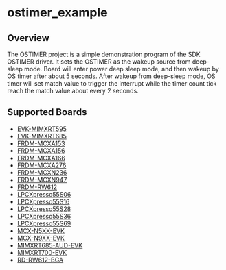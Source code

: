 # ostimer_example

## Overview
The OSTIMER project is a simple demonstration program of the SDK OSTIMER driver. It sets the OSTIMER as
the wakeup source from deep-sleep mode. Board will enter power deep sleep mode, and then wakeup by OS timer after about 5 seconds.
After wakeup from deep-sleep mode, OS timer will set match value 
to trigger the interrupt while the timer count tick reach the match value about every 2 seconds.

## Supported Boards
- [EVK-MIMXRT595](../../_boards/evkmimxrt595/driver_examples/ostimer/example_board_readme.md)
- [EVK-MIMXRT685](../../_boards/evkmimxrt685/driver_examples/ostimer/example_board_readme.md)
- [FRDM-MCXA153](../../_boards/frdmmcxa153/driver_examples/ostimer/example_board_readme.md)
- [FRDM-MCXA156](../../_boards/frdmmcxa156/driver_examples/ostimer/example_board_readme.md)
- [FRDM-MCXA166](../../_boards/frdmmcxa166/driver_examples/ostimer/example_board_readme.md)
- [FRDM-MCXA276](../../_boards/frdmmcxa276/driver_examples/ostimer/example_board_readme.md)
- [FRDM-MCXN236](../../_boards/frdmmcxn236/driver_examples/ostimer/example_board_readme.md)
- [FRDM-MCXN947](../../_boards/frdmmcxn947/driver_examples/ostimer/example_board_readme.md)
- [FRDM-RW612](../../_boards/frdmrw612/driver_examples/ostimer/example_board_readme.md)
- [LPCXpresso55S06](../../_boards/lpcxpresso55s06/driver_examples/ostimer/example_board_readme.md)
- [LPCXpresso55S16](../../_boards/lpcxpresso55s16/driver_examples/ostimer/example_board_readme.md)
- [LPCXpresso55S28](../../_boards/lpcxpresso55s28/driver_examples/ostimer/example_board_readme.md)
- [LPCXpresso55S36](../../_boards/lpcxpresso55s36/driver_examples/ostimer/example_board_readme.md)
- [LPCXpresso55S69](../../_boards/lpcxpresso55s69/driver_examples/ostimer/example_board_readme.md)
- [MCX-N5XX-EVK](../../_boards/mcxn5xxevk/driver_examples/ostimer/example_board_readme.md)
- [MCX-N9XX-EVK](../../_boards/mcxn9xxevk/driver_examples/ostimer/example_board_readme.md)
- [MIMXRT685-AUD-EVK](../../_boards/mimxrt685audevk/driver_examples/ostimer/example_board_readme.md)
- [MIMXRT700-EVK](../../_boards/mimxrt700evk/driver_examples/ostimer/example_board_readme.md)
- [RD-RW612-BGA](../../_boards/rdrw612bga/driver_examples/ostimer/example_board_readme.md)
